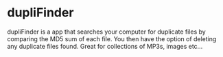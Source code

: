 # dupliFinder
dupliFinder is a app that searches your computer for duplicate files by comparing the MD5 sum of each file.
You then have the option of deleting any duplicate files found. Great for collections of MP3s, images etc...
